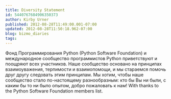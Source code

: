```yaml
---
title: Diversity Statement
id: 5440767684906350373
author: Kirby Urner
published: 2012-08-28T11:49:00.001-07:00
updated: 2012-08-28T11:50:18.962-07:00
blog: bizmo_diaries
tags: 
---
```


Фонд Программирования Python (Python Software Foundation) и
международное сообщество программистов Python приветствуют и поощряют
всех участников. Наше сообщество основано на принципах взаимоуважения,
терпимости и взаимопомощи, и мы стараемся помочь друг другу следовать
этим принципам. Мы хотим, чтобы наше сообщество стало по-настоящему
разнообразным: кто бы Вы ни были, с каким бы то ни было опытом, добро
пожаловать к нам!
With thanks to the Python Software Foundation members list.